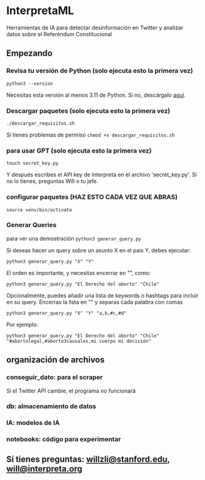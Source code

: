 # InterpretaML
Herramientas de IA para detectar desinformación en Twitter y analizar datos sobre el Referéndum Constitucional

## Empezando

### Revisa tu versión de Python (solo ejecuta esto la primera vez)
`python3 --version`

Necesitas esta versión al menos 3.11 de Python. Si no, descárgalo [aquí](https://www.python.org/downloads/).

### Descargar paquetes (solo ejecuta esto la primera vez)
`./descargar_requisitos.sh`

Si tienes problemas de permiso
`chmod +x descargar_requisitos.sh`

### para usar GPT (solo ejecuta esto la primera vez)
`touch secret_key.py`

Y después escribes el API key de Interpreta en el archivo 'secret_key.py'. Si no lo tienes, preguntas Will o tu jefe. 

### configurar paquetes (HAZ ESTO CADA VEZ QUE ABRAS)
`source venv/bin/activate`

### Generar Queries 
para ver una demostración
`python3 generar_query.py`

Si deseas hacer un query sobre un asunto X en el pais Y, debes ejecutar:

`python3 generar_query.py "X" "Y"`

El orden es importante, y necesitas encerrar en "", como:

`python3 generar_query.py "El Derecho del aborto" "Chile"`

Opcionalmente, puedes añadir una lista de keywords o hashtags para incluir en su query. Encerras la lista en "" y separas cada palabra con comas

`python3 generar_query.py "X" "Y" "a,b,#c,#d"`

Por ejemplo:

`python3 generar_query.py "El Derecho del aborto" "Chile" "#abortolegal,#aborto3causales,mi cuerpo mi decisión"`

## organización de archivos
### conseguir_dato: para el scraper
Si el Twitter API cambie, el programa no funcionará
### db: almacenamiento de datos
### IA: modelos de IA
### notebooks: código para experimentar

## Si tienes preguntas: willzli@stanford.edu, will@interpreta.org